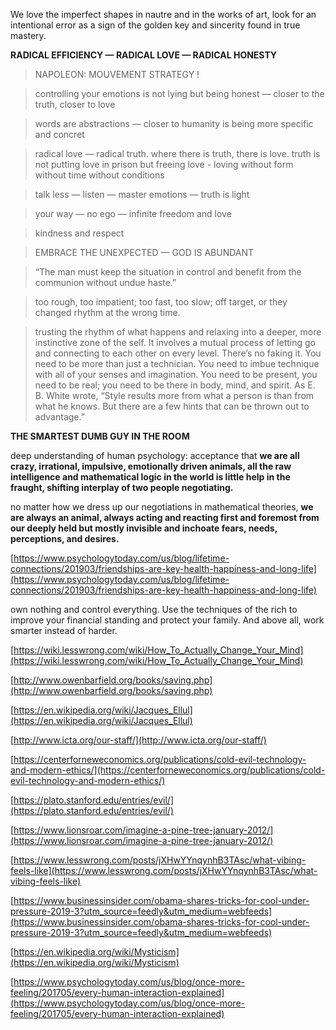We love the imperfect shapes in nautre and in the works of art, look for an intentional error as a sign of the golden key and sincerity found in true mastery.

**RADICAL EFFICIENCY — RADICAL LOVE — RADICAL HONESTY**

> NAPOLEON: MOUVEMENT STRATEGY !

> controlling your emotions is not lying but being honest — closer to the truth, closer to love

> words are abstractions — closer to humanity is being more specific and concret

> radical love — radical truth. where there is truth, there is love.
truth is not putting love in prison but freeing love - loving without form without time without conditions

> talk less — listen — master emotions — truth is light

> your way — no ego — infinite freedom and love

> kindness and respect

> EMBRACE THE UNEXPECTED — GOD IS ABUNDANT

> “The man must keep the situation in control and benefit from the communion without undue haste.”

> too rough, too impatient; too fast, too slow; off target, or they changed rhythm at the wrong time.

> trusting the rhythm of what happens and relaxing into a deeper, more instinctive zone of the self. It involves a mutual process of letting go and connecting to each other on every level. There’s no faking it. You need to be more than just a technician. You need to imbue technique with all of your senses and imagination. You need to be present, you need to be real; you need to be there in body, mind, and spirit. As E. B. White wrote, “Style results more from what a person is than from what he knows. But there are a few hints that can be thrown out to advantage.”

**THE SMARTEST DUMB GUY IN THE ROOM**

deep understanding of human psychology: acceptance that **we are all crazy, irrational, impulsive, emotionally driven animals, all the raw intelligence and mathematical logic in the world is little help in the fraught, shifting interplay of two people negotiating.**

no matter how we dress up our negotiations in mathematical theories, **we are always an animal, always acting and reacting first and foremost from our deeply held but mostly invisible and inchoate fears, needs, perceptions, and desires.**

[https://www.psychologytoday.com/us/blog/lifetime-connections/201903/friendships-are-key-health-happiness-and-long-life](https://www.psychologytoday.com/us/blog/lifetime-connections/201903/friendships-are-key-health-happiness-and-long-life)

own nothing and control everything. Use the techniques of the rich to improve your financial standing and protect your family. And above all, work smarter instead of harder.

[https://wiki.lesswrong.com/wiki/How_To_Actually_Change_Your_Mind](https://wiki.lesswrong.com/wiki/How_To_Actually_Change_Your_Mind)

[http://www.owenbarfield.org/books/saving.php](http://www.owenbarfield.org/books/saving.php)

[https://en.wikipedia.org/wiki/Jacques_Ellul](https://en.wikipedia.org/wiki/Jacques_Ellul)

[http://www.icta.org/our-staff/](http://www.icta.org/our-staff/)

[https://centerforneweconomics.org/publications/cold-evil-technology-and-modern-ethics/](https://centerforneweconomics.org/publications/cold-evil-technology-and-modern-ethics/)

[https://plato.stanford.edu/entries/evil/](https://plato.stanford.edu/entries/evil/)

[https://www.lionsroar.com/imagine-a-pine-tree-january-2012/](https://www.lionsroar.com/imagine-a-pine-tree-january-2012/)

[https://www.lesswrong.com/posts/jXHwYYnqynhB3TAsc/what-vibing-feels-like](https://www.lesswrong.com/posts/jXHwYYnqynhB3TAsc/what-vibing-feels-like)

[https://www.businessinsider.com/obama-shares-tricks-for-cool-under-pressure-2019-3?utm_source=feedly&utm_medium=webfeeds](https://www.businessinsider.com/obama-shares-tricks-for-cool-under-pressure-2019-3?utm_source=feedly&utm_medium=webfeeds)

[https://en.wikipedia.org/wiki/Mysticism](https://en.wikipedia.org/wiki/Mysticism)

[https://www.psychologytoday.com/us/blog/once-more-feeling/201705/every-human-interaction-explained](https://www.psychologytoday.com/us/blog/once-more-feeling/201705/every-human-interaction-explained)



